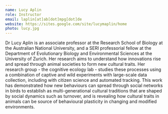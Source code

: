 ```yaml
---
name: Lucy Aplin
role: Instructor
email: laplin[at]ab[dot]mpg[dot]de
website: https://sites.google.com/site/lucymaplin/home
photo: lucy.jpg
---
```


Dr Lucy Aplin is an associate professor at the Research School of Biology at the Australian National University, and a SERI professorial fellow at the Department of Evolutionary Biology and Environmental Sciences at the University of Zurich. Her research aims to understand how innovations rise and spread through animal societies to form new cultural traits. Her research group - the cognitive ecology lab - studies these processes using a combination of captive and wild experiments with large-scale data collection, including with citizen science and automated tracking. This work has demonstrated how new behaviours can spread through social networks in birds to establish as multi-generational cultural traditions that are shaped by social dynamics such as turnover, and is revealing how cultural traits in animals can be source of behavioural plasticity in changing and modified environments.